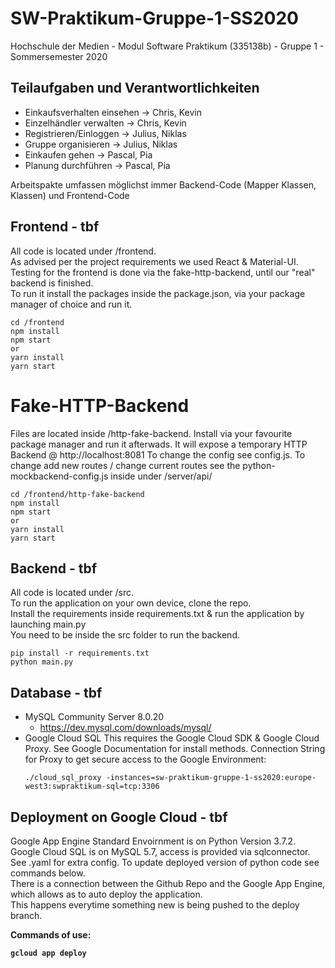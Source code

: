 # SW-Praktikum-Gruppe-1-SS2020
Hochschule der Medien - Modul Software Praktikum (335138b) - Gruppe 1 - Sommersemester 2020

## Teilaufgaben und Verantwortlichkeiten
- Einkaufsverhalten einsehen -> Chris, Kevin
- Einzelhändler verwalten -> Chris, Kevin
- Registrieren/Einloggen -> Julius, Niklas
- Gruppe organisieren -> Julius, Niklas
- Einkaufen gehen -> Pascal, Pia
- Planung durchführen -> Pascal, Pia

Arbeitspakte umfassen möglichst immer Backend-Code (Mapper Klassen, Klassen) und Frontend-Code

## Frontend - tbf
All code is located under /frontend. <br>
As advised per the project requirements we used React & Material-UI.<br>
Testing for the frontend is done via the fake-http-backend, until our "real" backend is finished.<br>
To run it install the packages inside the package.json, via your package manager of choice and run it.<br>

```
cd /frontend 
npm install 
npm start
or
yarn install 
yarn start
```

# Fake-HTTP-Backend
Files are located inside /http-fake-backend.
Install via your favourite package manager and run it afterwads.
It will expose a temporary HTTP Backend @ http://localhost:8081
To change the config see config.js.
To change add new routes / change current routes see the python-mockbackend-config.js inside under /server/api/

```
cd /frontend/http-fake-backend
npm install 
npm start
or
yarn install 
yarn start
```

## Backend - tbf
All code is located under /src. <br>
To run the application on your own device, clone the repo. <br>
Install the requirements inside requirements.txt & run the application by launching main.py <br>
You need to be inside the src folder to run the backend. <br>

```
pip install -r requirements.txt     
python main.py    
```


## Database - tbf
- MySQL Community Server 8.0.20
    - https://dev.mysql.com/downloads/mysql/
- Google Cloud SQL
    This requires the Google Cloud SDK & Google Cloud Proxy.
    See Google Documentation for install methods.
    Connection String for Proxy to get secure access to the Google Environment:
    ```
    ./cloud_sql_proxy -instances=sw-praktikum-gruppe-1-ss2020:europe-west3:swpraktikum-sql=tcp:3306
    ```


## Deployment on Google Cloud - tbf
Google App Engine Standard Envoirnment is on Python Version 3.7.2. <br>
Google Cloud SQL is on MySQL 5.7, access is provided via sqlconnector. <br>
See .yaml for extra config.
To update deployed version of python code see commands below.<br>
There is a connection between the Github Repo and the Google App Engine, which allows as to auto deploy the application. <br>
This happens everytime something new is being pushed to the deploy branch.<b>

Commands of use:
```
gcloud app deploy
```


